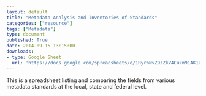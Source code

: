 ```yaml
---
layout: default
title: "Metadata Analysis and Inventories of Standards"
categories: ["resource"]
tags: ["Metadata"]
type: document
published: True
date: 2014-09-15 13:15:00
downloads:
- type: Google Sheet
  url: 'https://docs.google.com/spreadsheets/d/1RyroNvZ9zZkV4Cukm91AK1zaH4xf4q-o2IBwzUWpgNY/edit?usp=sharing'
---
```

This is a spreadsheet listing and comparing the fields from various metadata standards at the local, state and federal level.
